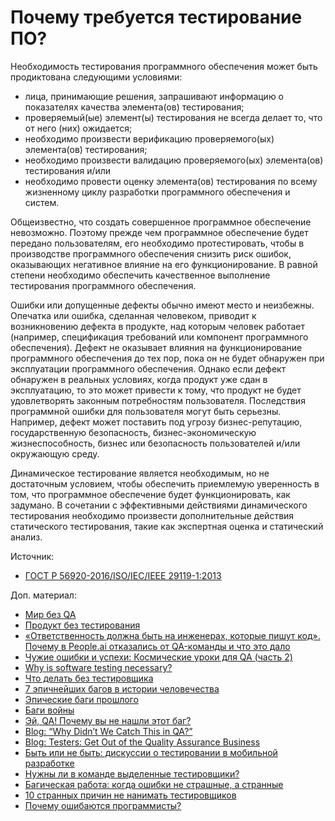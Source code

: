 # Почему требуется тестирование ПО?

Необходимость тестирования программного обеспечения может быть продиктована следующими условиями:

* лица, принимающие решения, запрашивают информацию о показателях качества элемента(ов) тестирования;
* проверяемый(ые) элемент(ы) тестирования не всегда делает то, что от него (них) ожидается;
* необходимо произвести верификацию проверяемого(ых) элемента(ов) тестирования;
* необходимо произвести валидацию проверяемого(ых) элемента(ов) тестирования и/или
* необходимо провести оценку элемента(ов) тестирования по всему жизненному циклу разработки программного обеспечения и систем.

Общеизвестно, что создать совершенное программное обеспечение невозможно. Поэтому прежде чем программное обеспечение будет передано пользователям, его необходимо протестировать, чтобы в производстве программного обеспечения снизить риск ошибок, оказывающих негативное влияние на его функционирование. В равной степени необходимо обеспечить качественное выполнение тестирования программного обеспечения.

Ошибки или допущенные дефекты обычно имеют место и неизбежны. Опечатка или ошибка, сделанная человеком, приводит к возникновению дефекта в продукте, над которым человек работает (например, спецификация требований или компонент программного обеспечения). Дефект не оказывает влияния на функционирование программного обеспечения до тех пор, пока он не будет обнаружен при эксплуатации программного обеспечения. Однако если дефект обнаружен в реальных условиях, когда продукт уже сдан в эксплуатацию, то это может привести к тому, что продукт не будет удовлетворять законным потребностям пользователя. Последствия программной ошибки для пользователя могут быть серьезны. Например, дефект может поставить под угрозу бизнес-репутацию, государственную безопасность, бизнес-экономическую жизнеспособность, бизнес или безопасность пользователей и/или окружающую среду.

Динамическое тестирование является необходимым, но не достаточным условием, чтобы обеспечить приемлемую уверенность в том, что программное обеспечение будет функционировать, как задумано. В сочетании с эффективными действиями динамического тестирования необходимо произвести дополнительные действия статического тестирования, такие как экспертная оценка и статический анализ.

Источник:

* [ГОСТ Р 56920-2016/ISO/IEC/IEEE 29119-1:2013](https://docs.cntd.ru/document/1200134996)

Доп. материал:

* [Мир без QA](https://telegra.ph/Mir-bez-QA-03-13)
* [Продукт без тестирования](https://habr.com/ru/post/564816/)
* [«Ответственность должна быть на инженерах, которые пишут код». Почему в People.ai отказались от QA-команды и что это дало](https://dou.ua/lenta/interviews/working-without-qa-in-peopleai/)
* [Чужие ошибки и успехи: Космические уроки для QA (часть 2)](https://www.youtube.com/https://youtube.com/watch?v=9mxhNfEcgvA)
* [Why is software testing necessary?](https://tryqa.com/why-is-testing-necessary/)
* [Что делать без тестировщика](https://medium.com/xsolla-tech/testing-without-qa-6f94df32e696)
* [7 эпичнейших багов в истории человечества](https://testengineer.ru/dorogostoyashchie-bagi/)
* [Эпические баги прошлого](https://habr.com/ru/post/645133/)
* [Баги войны](https://testengineer.ru/bagi-voini/)
* [Эй, QA! Почему вы не нашли этот баг?](https://habr.com/ru/post/647385/)
* [Blog: “Why Didn’t We Catch This in QA?”](https://www.developsense.com/blog/2020/08/why-didnt-we-catch-this-in-qa/)
* [Blog: Testers: Get Out of the Quality Assurance Business](https://www.developsense.com/blog/2010/05/testers-get-out-of-the-quality-assurance-business/)
* [Быть или не быть: дискуссии о тестировании в мобильной разработке](https://habr.com/ru/company/yoomoney/blog/513722/)
* [Нужны ли в команде выделенные тестировщики?](https://serioustester.io/tpost/t2gkz3jnm1-nuzhni-li-v-komande-videlennie-testirovs)
* [Багическая работа: когда ошибки не страшные, а странные](https://habr.com/ru/company/jugru/blog/668250/)
* [10 странных причин не нанимать тестировщиков](https://www.software-testing.ru/library/around-testing/job/3836-ten-misguided-reasons-not-to-hire-testers)
* [Почему ошибаются программисты?](https://vc.ru/life/451990-pochemu-oshibayutsya-programmisty)
